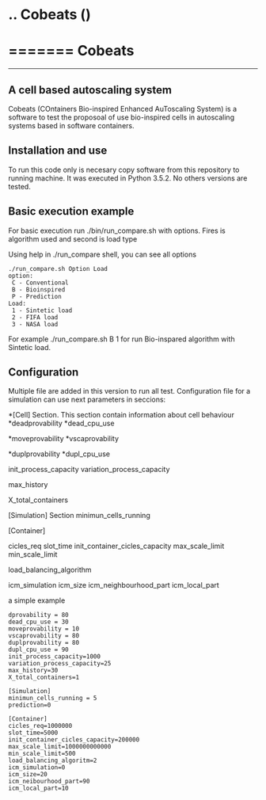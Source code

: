 .. Cobeats ()
=====================================
=======
Cobeats
=======
-------------------------------
A cell based autoscaling system
-------------------------------


Cobeats (COntainers Bio-inspired Enhanced AuToscaling System) is a software to test the proposoal of use bio-inspired cells in autoscaling systems based in software containers. 

Installation and use
--------------------

To run this code only is necesary copy software from this repository to running machine. It was executed in Python 3.5.2. No others versions are tested.



Basic execution example
-----------------------

For basic execution run ./bin/run_compare.sh with options. Fires is algorithm used and second is load type

Using help in ./run_compare shell, you can see all options
```
./run_compare.sh Option Load
option: 
 C - Conventional
 B - Bioinspired
 P - Prediction
Load: 
 1 - Sintetic load
 2 - FIFA load
 3 - NASA load
```

For example ./run_compare.sh B 1   for run Bio-inspared algorithm with Sintetic load.



Configuration
-------------
Multiple file are added in this version to run all test. Configuration file for a simulation can use next parameters in seccions:

*[Cell] Section. This section contain information about cell behaviour
*deadprovability 
*dead_cpu_use

*moveprovability
*vscaprovability

*duplprovability
*dupl_cpu_use

init_process_capacity
variation_process_capacity

max_history

X_total_containers




[Simulation] Section
minimun_cells_running


[Container]

cicles_req
slot_time
init_container_cicles_capacity
max_scale_limit
min_scale_limit

load_balancing_algorithm

icm_simulation
icm_size
icm_neighbourhood_part
icm_local_part

a simple example
```
dprovability = 80
dead_cpu_use = 30
moveprovability = 10
vscaprovability = 80
duplprovability = 80
dupl_cpu_use = 90
init_process_capacity=1000
variation_process_capacity=25
max_history=30
X_total_containers=1

[Simulation]
minimun_cells_running = 5
prediction=0

[Container]
cicles_req=1000000
slot_time=5000
init_container_cicles_capacity=200000
max_scale_limit=1000000000000
min_scale_limit=500
load_balancing_algoritm=2
icm_simulation=0
icm_size=20
icm_neibourhood_part=90
icm_local_part=10
```


